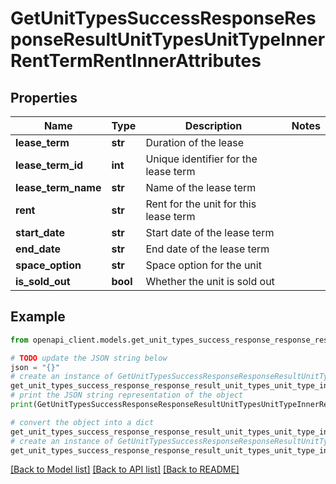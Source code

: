 # GetUnitTypesSuccessResponseResponseResultUnitTypesUnitTypeInnerRentTermRentInnerAttributes


## Properties

Name | Type | Description | Notes
------------ | ------------- | ------------- | -------------
**lease_term** | **str** | Duration of the lease | 
**lease_term_id** | **int** | Unique identifier for the lease term | 
**lease_term_name** | **str** | Name of the lease term | 
**rent** | **str** | Rent for the unit for this lease term | 
**start_date** | **str** | Start date of the lease term | 
**end_date** | **str** | End date of the lease term | 
**space_option** | **str** | Space option for the unit | 
**is_sold_out** | **bool** | Whether the unit is sold out | 

## Example

```python
from openapi_client.models.get_unit_types_success_response_response_result_unit_types_unit_type_inner_rent_term_rent_inner_attributes import GetUnitTypesSuccessResponseResponseResultUnitTypesUnitTypeInnerRentTermRentInnerAttributes

# TODO update the JSON string below
json = "{}"
# create an instance of GetUnitTypesSuccessResponseResponseResultUnitTypesUnitTypeInnerRentTermRentInnerAttributes from a JSON string
get_unit_types_success_response_response_result_unit_types_unit_type_inner_rent_term_rent_inner_attributes_instance = GetUnitTypesSuccessResponseResponseResultUnitTypesUnitTypeInnerRentTermRentInnerAttributes.from_json(json)
# print the JSON string representation of the object
print(GetUnitTypesSuccessResponseResponseResultUnitTypesUnitTypeInnerRentTermRentInnerAttributes.to_json())

# convert the object into a dict
get_unit_types_success_response_response_result_unit_types_unit_type_inner_rent_term_rent_inner_attributes_dict = get_unit_types_success_response_response_result_unit_types_unit_type_inner_rent_term_rent_inner_attributes_instance.to_dict()
# create an instance of GetUnitTypesSuccessResponseResponseResultUnitTypesUnitTypeInnerRentTermRentInnerAttributes from a dict
get_unit_types_success_response_response_result_unit_types_unit_type_inner_rent_term_rent_inner_attributes_from_dict = GetUnitTypesSuccessResponseResponseResultUnitTypesUnitTypeInnerRentTermRentInnerAttributes.from_dict(get_unit_types_success_response_response_result_unit_types_unit_type_inner_rent_term_rent_inner_attributes_dict)
```
[[Back to Model list]](../README.md#documentation-for-models) [[Back to API list]](../README.md#documentation-for-api-endpoints) [[Back to README]](../README.md)


